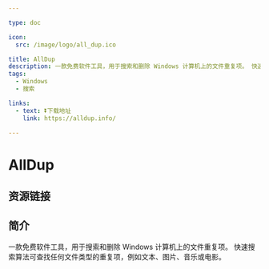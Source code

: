 ```yaml
---

type: doc

icon:
  src: /image/logo/all_dup.ico

title: AllDup
description: 一款免费软件工具，用于搜索和删除 Windows 计算机上的文件重复项。 快速搜索算法可查找任何文件类型的重复项，例如文本、图片、音乐或电影。
tags:
  - Windows
  - 搜索

links:
  - text: ⏬下载地址
    link: https://alldup.info/

---
```


<ShowLogo />

# AllDup

<ShowTags />

<ShowBreadcrumb />

## 资源链接

<ShowLinks />

## 简介

一款免费软件工具，用于搜索和删除 Windows 计算机上的文件重复项。 快速搜索算法可查找任何文件类型的重复项，例如文本、图片、音乐或电影。
